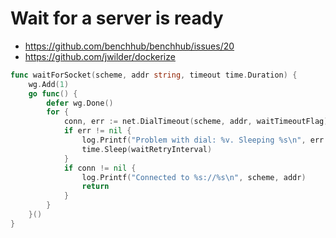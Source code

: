 # Wait for a server is ready

- https://github.com/benchhub/benchhub/issues/20
- https://github.com/jwilder/dockerize

````go
func waitForSocket(scheme, addr string, timeout time.Duration) {
	wg.Add(1)
	go func() {
		defer wg.Done()
		for {
			conn, err := net.DialTimeout(scheme, addr, waitTimeoutFlag)
			if err != nil {
				log.Printf("Problem with dial: %v. Sleeping %s\n", err.Error(), waitRetryInterval)
				time.Sleep(waitRetryInterval)
			}
			if conn != nil {
				log.Printf("Connected to %s://%s\n", scheme, addr)
				return
			}
		}
	}()
}
````